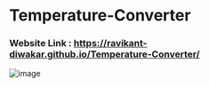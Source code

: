 # Temperature-Converter
### Website Link : https://ravikant-diwakar.github.io/Temperature-Converter/
![image](https://github.com/ravikant-diwakar/Temperature-Converter/assets/110620635/15670c53-4b89-4e7d-95a4-df2922018eb2)
